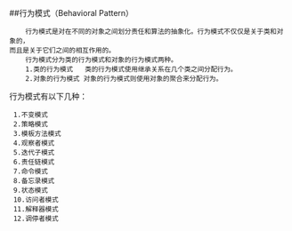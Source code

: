 ##行为模式（Behavioral Pattern）
        
        
        行为模式是对在不同的对象之间划分责任和算法的抽象化。行为模式不仅仅是关于类和对象的，
    而且是关于它们之间的相互作用的。
        行为模式分为类的行为模式和对象的行为模式两种。
        1.类的行为模式   类的行为模式使用继承关系在几个类之间分配行为。
        2.对象的行为模式 对象的行为模式则使用对象的聚合来分配行为。  
 
    
   行为模式有以下几种：
   
     1.不变模式
     2.策略模式
     3.模板方法模式
     4.观察者模式
     5.迭代子模式
     6.责任链模式
     7.命令模式
     8.备忘录模式
     9.状态模式
     10.访问者模式
     11.解释器模式
     12.调停者模式
   